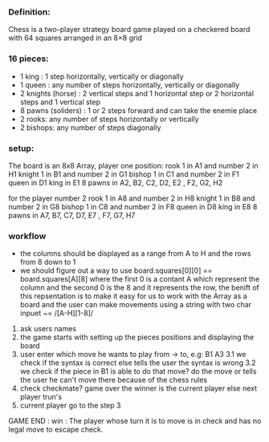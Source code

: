 ### Definition:
Chess is a two-player strategy board game played on a checkered board with 64 squares arranged in an 8×8 grid
### 16 pieces:
* 1 king : 1 step horizontally, vertically or diagonally
* 1 queen : any number of steps horizontally, vertically or diagonally
* 2 knights (horse) : 2 vertical steps and 1 horizontal step or 2 horizontal steps and 1 vertical step
* 8 pawns (soliders) : 1 or 2 steps forward and can take the enemie place  
* 2 rooks: any number of steps horizontally or vertically
* 2 bishops: any number of steps diagonally
### setup:
The board is an 8x8 Array, player one position: 
rook 1 in A1 and number 2 in H1
knight 1 in B1 and number 2 in G1
bishop 1 in C1 and number 2 in F1
queen in D1
king in E1
8 pawns in A2, B2, C2, D2, E2 , F2, G2, H2

for the player number 2
rook 1 in A8 and number 2 in H8
knight 1 in B8 and number 2 in G8
bishop 1 in C8 and number 2 in F8
queen in D8
king in E8
8 pawns in A7, B7, C7, D7, E7 , F7, G7, H7 
### workflow 
* the columns should be displayed as a range from A to H and the rows from 8 down to 1
* we should figure out a way to use board.squares[0][0] == board.squares[A][8] where the first 0 is a contant A which represent the column and the second 0 is the 8 and it represents the row, the benift of this repsentation is to make it easy for us to work with the Array
as a board and the user can make movements using a string with two char inpuet ~= /[A-H][1-8]/

1. ask users names
2. the game starts with setting up the pieces positions and displaying the board
3. user enter which move he wants to play from -> to, e.g: B1 A3 
  3.1 we check if the syntax is correct else tells the user the syntax is wrong
  3.2 we check if the piece in B1 is able to do that move? do the move or tells the user he can't move there because of the chess rules
4. check checkmate? game over the winner is the current player else next player trun's
5. current player go to the step 3

GAME END : 
win : The player whose turn it is to move is in check and has no legal move to escape check.
